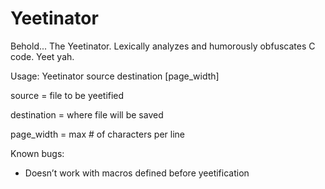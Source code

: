 # Yeetinator
Behold... The Yeetinator. Lexically analyzes and humorously obfuscates C code. Yeet yah.

Usage: Yeetinator source destination [page_width]

source = file to be yeetified

destination = where file will be saved

page_width = max # of characters per line

Known bugs:
- Doesn’t work with macros defined before yeetification
